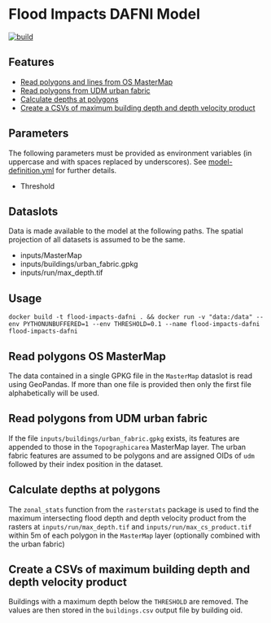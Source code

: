 # Flood Impacts DAFNI Model

[![build](https://github.com/OpenCLIM/flood-impacts-dafni/workflows/build/badge.svg)](https://github.com/OpenCLIM/flood-impacts-dafni/actions)

## Features
- [Read polygons and lines from OS MasterMap](#mastermap)
- [Read polygons from UDM urban fabric](#udm)
- [Calculate depths at polygons](#depth)
- [Create a CSVs of maximum building depth and depth velocity product](#csv)

## Parameters
The following parameters must be provided as environment variables (in uppercase and with spaces replaced by underscores). 
See [model-definition.yml](https://github.com/OpenCLIM/flood-impacts-dafni/blob/master/model-definition.yml) for further details.
- Threshold

## Dataslots
Data is made available to the model at the following paths. The spatial projection of all datasets is assumed to be the same. 
- inputs/MasterMap
- inputs/buildings/urban_fabric.gpkg
- inputs/run/max_depth.tif

## Usage 
`docker build -t flood-impacts-dafni . && docker run -v "data:/data" --env PYTHONUNBUFFERED=1 --env THRESHOLD=0.1 --name flood-impacts-dafni flood-impacts-dafni `

## <a name="mastermap">Read polygons OS MasterMap</a>
The data contained in a single GPKG file in the `MasterMap` dataslot is read using GeoPandas.
If more than one file is provided then only the first file alphabetically will be used.

## <a name="udm">Read polygons from UDM urban fabric</a>
If the file `inputs/buildings/urban_fabric.gpkg` exists, its features are appended to those in the `Topographicarea` 
MasterMap layer. The urban fabric features are assumed to be polygons and are assigned OIDs of `udm` followed by their
index position in the dataset.

## <a name="depth">Calculate depths at polygons</a>
The `zonal_stats` function from the `rasterstats` package is used to find the maximum intersecting flood depth and
depth velocity product from the rasters at `inputs/run/max_depth.tif` and `inputs/run/max_cs_product.tif` within 5m of 
each polygon in the `MasterMap` layer (optionally combined with the urban fabric)

## <a name="csv">Create a CSVs of maximum building depth and depth velocity product</a>
Buildings with a maximum depth below the `THRESHOLD` are removed.
The values are then stored in the `buildings.csv` output file by building oid.
